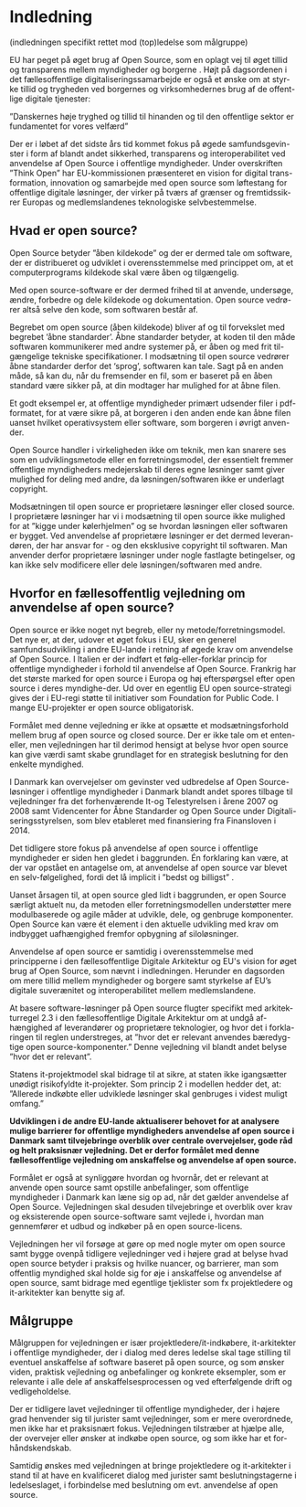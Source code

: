 # Indledning

(indledningen specifikt rettet mod (top)ledelse som målgruppe)

EU har peget på øget brug af Open Source, som en oplagt vej til øget tillid og transparens mellem myndigheder og borgerne . Højt på dagsordenen i det fællesoffentlige digitaliseringssamarbejde er også et ønske om at styr-ke tillid og trygheden ved borgernes og virksomhedernes brug af de offent-lige digitale tjenester:

”Danskernes høje tryghed og tillid til hinanden og til den offentlige sektor er fundamentet for vores velfærd” 

Der er i løbet af det sidste års tid kommet fokus på øgede samfundsgevin-ster i form af blandt andet sikkerhed, transparens og interoperabilitet ved anvendelse af Open Source i offentlige myndigheder. Under overskriften ”Think Open” har EU-kommissionen præsenteret en vision for digital trans-formation, innovation og samarbejde med open source som løftestang for offentlige digitale løsninger, der virker på tværs af grænser og fremtidssik-rer Europas og medlemslandenes teknologiske selvbestemmelse.

## Hvad er open source?

Open Source betyder ”åben kildekode” og der er dermed tale om software, der er distribueret og udviklet i overensstemmelse med princippet om, at et computerprograms kildekode skal være åben og tilgængelig. 

Med open source-software er der dermed frihed til at anvende, undersøge, ændre, forbedre og dele kildekode og dokumentation. Open source vedrø-rer altså selve den kode, som softwaren består af.

Begrebet om open source (åben kildekode) bliver af og til forvekslet med begrebet ’åbne standarder’. Åbne standarder betyder, at koden til den måde softwaren kommunikerer med andre systemer på, er åben og med frit til-gængelige tekniske specifikationer. I modsætning til open source vedrører åbne standarder derfor det ‘sprog’, softwaren kan tale. Sagt på en anden måde, så kan du, når du fremsender en fil, som er baseret på en åben standard være sikker på, at din modtager har mulighed for at åbne filen. 

Et godt eksempel er, at offentlige myndigheder primært udsender filer i pdf-formatet, for at være sikre på, at borgeren i den anden ende kan åbne filen uanset hvilket operativsystem eller software, som borgeren i øvrigt anven-der.

Open Source handler i virkeligheden ikke om teknik, men kan snarere ses som en udviklingsmetode eller en forretningsmodel, der essentielt fremmer offentlige myndigheders medejerskab til deres egne løsninger samt giver mulighed for deling med andre, da løsningen/softwaren ikke er underlagt copyright. 

Modsætningen til open source er proprietære løsninger eller closed source. I proprietære løsninger har vi i modsætning til open source ikke mulighed for at ”kigge under kølerhjelmen” og se hvordan løsningen eller softwaren er bygget. Ved anvendelse af proprietære løsninger er det dermed leveran-døren, der har ansvar for - og den eksklusive copyright til softwaren. Man anvender derfor proprietære løsninger under nogle fastlagte betingelser, og kan ikke selv modificere eller dele løsningen/softwaren med andre.

## Hvorfor en fællesoffentlig vejledning om anvendelse af open source?

Open source er ikke noget nyt begreb, eller ny metode/forretningsmodel. Det nye er, at der, udover et øget fokus i EU, sker en generel samfundsudvikling i andre EU-lande i retning af øgede krav om anvendelse af Open Source. I Italien er der indført et følg-eller-forklar princip for offentlige myndigheder i forhold til anvendelse af Open Source. Frankrig har det største marked for open source i Europa og høj efterspørgsel efter open source i deres myndighe-der. Ud over en egentlig EU open source-strategi gives der i EU-regi støtte til initiativer som Foundation for Public Code. I mange EU-projekter er open source obligatorisk.

Formålet med denne vejledning er ikke at opsætte et modsætningsforhold mellem brug af open source og closed source. Der er ikke tale om et enten-eller, men vejledningen har til derimod hensigt at belyse hvor open source kan give værdi samt skabe grundlaget for en strategisk beslutning for den enkelte myndighed. 

I Danmark kan overvejelser om gevinster ved udbredelse af Open Source-løsninger i offentlige myndigheder i Danmark blandt andet spores tilbage til vejledninger fra det forhenværende It-og Telestyrelsen i årene 2007 og 2008 samt Videncenter for Åbne Standarder og Open Source under Digitali-seringsstyrelsen, som blev etableret med finansiering fra Finansloven i 2014. 

Det tidligere store fokus på anvendelse af open source i offentlige myndigheder er siden hen gledet i baggrunden. Én forklaring kan være, at der var opstået en antagelse om, at anvendelse af open source var blevet en selv-følgelighed, fordi det lå implicit i ”bedst og billigst” .  

Uanset årsagen til, at open source gled lidt i baggrunden, er open Source særligt aktuelt nu, da metoden eller forretningsmodellen understøtter mere modulbaserede og agile måder at udvikle, dele, og genbruge komponenter. Open Source kan være ét element i den aktuelle udvikling med krav om indbygget uafhængighed fremfor opbygning af siloløsninger. 

Anvendelse af open source er samtidig i overensstemmelse med principperne i den fællesoffentlige Digitale Arkitektur og EU's vision for øget brug af Open Source, som nævnt i indledningen. Herunder en dagsorden om mere tillid mellem myndigheder og borgere samt styrkelse af EU’s digitale suverænitet og interoperabilitet mellem medlemslandene. 

At basere software-løsninger på Open source flugter specifikt med arkitek-turregel 2.3 i den fællesoffentlige Digitale Arkitektur om at undgå af-hængighed af leverandører og proprietære teknologier, og hvor det i forkla-ringen til reglen understreges, at ”hvor det er relevant anvendes bæredyg-tige open source-komponenter.”  Denne vejledning vil blandt andet belyse ”hvor det er relevant”. 

Statens it-projektmodel skal bidrage til at sikre, at staten ikke igangsætter unødigt risikofyldte it-projekter. Som princip 2 i modellen hedder det, at: ”Allerede indkøbte eller udviklede løsninger skal genbruges i videst muligt omfang.” 

**Udviklingen i de andre EU-lande aktualiserer behovet for at analysere mulige barrierer for offentlige myndigheders anvendelse af open source i Danmark samt tilvejebringe overblik over centrale overvejelser, gode råd og helt praksisnær vejledning. Det er derfor formålet med denne fællesoffentlige vejledning om anskaffelse og anvendelse af open source.**

Formålet er også at synliggøre hvordan og hvornår, det er relevant at anvende open source samt opstille anbefalinger, som offentlige myndigheder i Danmark kan læne sig op ad, når det gælder anvendelse af Open Source. Vejledningen skal desuden tilvejebringe et overblik over krav og eksisterende open source-software samt vejlede i, hvordan man gennemfører et udbud og indkøber på en open source-licens. 

Vejledningen her vil forsøge at gøre op med nogle myter om open source samt bygge ovenpå tidligere vejledninger ved i højere grad at belyse hvad open source betyder i praksis og hvilke nuancer, og barrierer, man som offentlig myndighed skal holde sig for øje i anskaffelse og anvendelse af open source, samt bidrage med egentlige tjeklister som fx projektledere og it-arkitekter kan benytte sig af.   

## Målgruppe

Målgruppen for vejledningen er især projektledere/it-indkøbere, it-arkitekter i offentlige myndigheder, der i dialog med deres ledelse skal tage stilling til eventuel anskaffelse af software baseret på open source, og som ønsker viden, praktisk vejledning og anbefalinger og konkrete eksempler, som er relevante i alle dele af anskaffelsesprocessen og ved efterfølgende drift og vedligeholdelse.

Der er tidligere lavet vejledninger til offentlige myndigheder, der i højere grad henvender sig til jurister samt vejledninger, som er mere overordnede, men ikke har et praksisnært fokus. Vejledningen tilstræber at hjælpe alle, der overvejer eller ønsker at indkøbe open source, og som ikke har et for-håndskendskab. 

Samtidig ønskes med vejledningen at bringe projektledere og it-arkitekter i stand til at have en kvalificeret dialog med jurister samt beslutningstagerne i ledelseslaget, i forbindelse med beslutning om evt. anvendelse af open source. 
